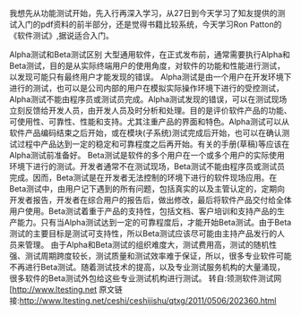 我想先从功能测试开始，先入行再深入学习，从27日到今天学习了知友提供的测试入门的pdf资料的前半部分，还是觉得书籍比较系统，今天学习Ron Patton的《软件测试》,据说适合入门。

Alpha测试和Beta测试区别
  大型通用软件，在正式发布前，通常需要执行Alpha和Beta测试，目的是从实际终端用户的使用角度，对软件的功能和性能进行测试，以发现可能只有最终用户才能发现的错误。
  Alpha测试是由一个用户在开发环境下进行的测试，也可以是公司内部的用户在模拟实际操作环境下进行的受控测试，Alpha测试不能由程序员或测试员完成。Alpha测试发现的错误，可以在测试现场立刻反馈给开发人员，由开发人员及时分析和处理。目的是评价软件产品的功能、可使用性、可靠性、性能和支持。尤其注重产品的界面和特色。Alpha测试可以从软件产品编码结束之后开始，或在模块(子系统)测试完成后开始，也可以在确认测试过程中产品达到一定的稳定和可靠程度之后再开始。有关的手册(草稿)等应该在Alpha测试前准备好。
  Beta测试是软件的多个用户在一个或多个用户的实际使用环境下进行的测试。开发者通常不在测试现场，Beta测试不能由程序员或测试员完成。因而，Beta测试是在开发者无法控制的环境下进行的软件现场应用。在Beta测试中，由用户记下遇到的所有问题，包括真实的以及主管认定的，定期向开发者报告，开发者在综合用户的报告后，做出修改，最后将软件产品交付给全体用户使用。Beta测试着重于产品的支持性，包括文档、客户培训和支持产品的生产能力。只有当Alpha测试达到一定的可靠程度后，才能开始Beta测试。由于Beta测试的主要目标是测试可支持性，所以Beta测试应该尽可能由主持产品发行的人员来管理。
  由于Alpha和Beta测试的组织难度大，测试费用高，测试的随机性强、测试周期跨度较长，测试质量和测试效率难于保证，所以，很多专业软件可能不再进行Beta测试。随着测试技术的提高，以及专业测试服务机构的大量涌现，很多软件的Beta测试外包给这些专业测试机构进行测试。
转自:领测软件测试网[http://www.ltesting.net
原文链接:http://www.ltesting.net/ceshi/ceshijishu/qtxg/2011/0506/202360.html
